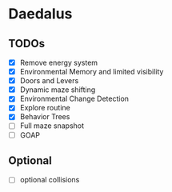 # Daedalus

## TODOs

- [x] Remove energy system
- [x] Environmental Memory and limited visibility
- [x] Doors and Levers
- [x] Dynamic maze shifting
- [x] Environmental Change Detection
- [x] Explore routine
- [x] Behavior Trees
- [ ] Full maze snapshot
- [ ] GOAP

## Optional

- [ ] optional collisions
